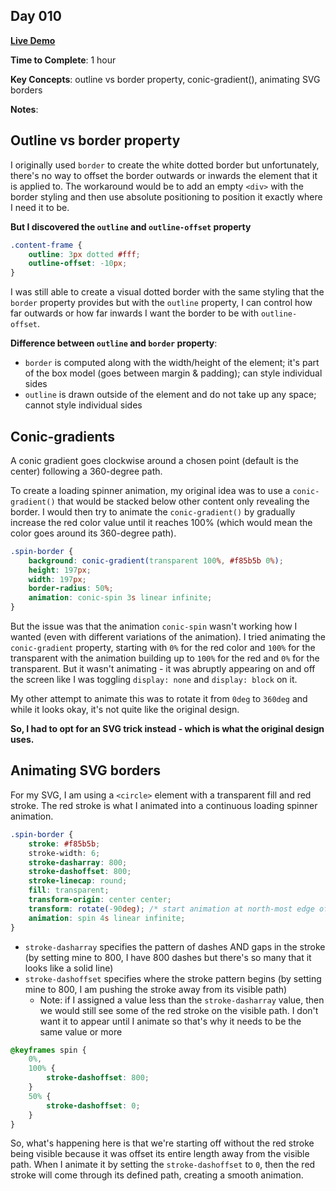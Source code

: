 ## Day 010

**<a href="https://css100.aniqa.dev#day-010">Live Demo</a>**

**Time to Complete**: 1 hour

**Key Concepts**: outline vs border property, conic-gradient(), animating SVG borders

**Notes**:

## Outline vs border property

I originally used `border` to create the white dotted border but unfortunately, there's no way to offset the border outwards or inwards the element that it is applied to. The workaround would be to add an empty `<div>` with the border styling and then use absolute positioning to position it exactly where I need it to be.

**But I discovered the `outline` and `outline-offset` property**

```css
.content-frame {
	outline: 3px dotted #fff;
	outline-offset: -10px;
}
```

I was still able to create a visual dotted border with the same styling that the `border` property provides but with the `outline` property, I can control how far outwards or how far inwards I want the border to be with `outline-offset`.

**Difference between `outline` and `border` property**:

- `border` is computed along with the width/height of the element; it's part of the box model (goes between margin & padding); can style individual sides
- `outline` is drawn outside of the element and do not take up any space; cannot style individual sides

## Conic-gradients

A conic gradient goes clockwise around a chosen point (default is the center) following a 360-degree path.

To create a loading spinner animation, my original idea was to use a `conic-gradient()` that would be stacked below other content only revealing the border. I would then try to animate the `conic-gradient()` by gradually increase the red color value until it reaches 100% (which would mean the color goes around its 360-degree path).

```css
.spin-border {
	background: conic-gradient(transparent 100%, #f85b5b 0%);
	height: 197px;
	width: 197px;
	border-radius: 50%;
	animation: conic-spin 3s linear infinite;
}
```

But the issue was that the animation `conic-spin` wasn't working how I wanted (even with different variations of the animation). I tried animating the `conic-gradient` property, starting with `0%` for the red color and `100%` for the transparent with the animation building up to `100%` for the red and `0%` for the transparent. But it wasn't animating - it was abruptly appearing on and off the screen like I was toggling `display: none` and `display: block` on it.

My other attempt to animate this was to rotate it from `0deg` to `360deg` and while it looks okay, it's not quite like the original design.

**So, I had to opt for an SVG trick instead - which is what the original design uses.**

## Animating SVG borders

For my SVG, I am using a `<circle>` element with a transparent fill and red stroke. The red stroke is what I animated into a continuous loading spinner animation.

```css
.spin-border {
	stroke: #f85b5b;
	stroke-width: 6;
	stroke-dasharray: 800;
	stroke-dashoffset: 800;
	stroke-linecap: round;
	fill: transparent;
	transform-origin: center center;
	transform: rotate(-90deg); /* start animation at north-most edge of circle */
	animation: spin 4s linear infinite;
}
```

- `stroke-dasharray` specifies the pattern of dashes AND gaps in the stroke (by setting mine to 800, I have 800 dashes but there's so many that it looks like a solid line)
- `stroke-dashoffset` specifies where the stroke pattern begins (by setting mine to 800, I am pushing the stroke away from its visible path)
  - Note: if I assigned a value less than the `stroke-dasharray` value, then we would still see some of the red stroke on the visible path. I don't want it to appear until I animate so that's why it needs to be the same value or more

```css
@keyframes spin {
	0%,
	100% {
		stroke-dashoffset: 800;
	}
	50% {
		stroke-dashoffset: 0;
	}
}
```

So, what's happening here is that we're starting off without the red stroke being visible because it was offset its entire length away from the visible path. When I animate it by setting the `stroke-dashoffset` to `0`, then the red stroke will come through its defined path, creating a smooth animation.
